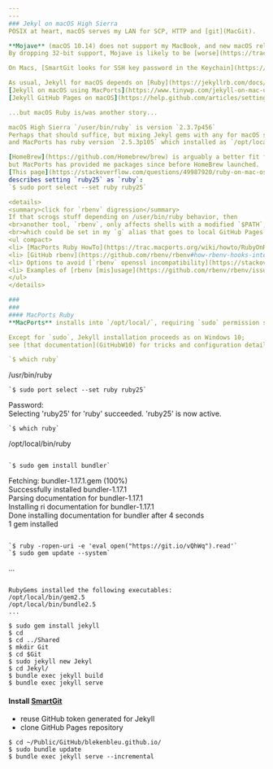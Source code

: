 ```yaml
---
---
### Jekyl on macOS High Sierra
POSIX at heart, macOS serves my LAN for SCP, HTTP and [git](MacGit).  

**Mojave** (macOS 10.14) does not support my MacBook, and new macOS releases typically break [MacPorts](https://www.macports.org/) for up to 6 months.   
By dropping 32-bit support, Mojave is likely to be [worse](https://trac.macports.org/wiki/MojaveProblems).

On Macs, [SmartGit looks for SSH key password in the Keychain](https://stackoverflow.com/a/41679549)

As usual, Jekyll for macOS depends on [Ruby](https://jekyllrb.com/docs/installation/macos/)  
[Jekyll on macOS using MacPorts](https://www.tinywp.com/jekyll-on-mac-using-mac-ports/)  
[Jekyll GitHub Pages on macOS](https://help.github.com/articles/setting-up-your-github-pages-site-locally-with-jekyll/#platform-mac)  

...but macOS Ruby is/was another story...

macOS High Sierra `/user/bin/ruby` is version `2.3.7p456`  
Perhaps that should suffice, but mixing Jekyl gems with any for macOS seems messy,  
and MacPorts has ruby version `2.5.3p105` which installed as `/opt/local/bin/ruby2.5`

[HomeBrew](https://github.com/Homebrew/brew) is arguably a better fit for GitHub,  
but MacPorts has provided me packages since before HomeBrew launched.  
[This page](https://stackoverflow.com/questions/49987920/ruby-on-mac-osx-sierra-via-mac-ports)
describes setting `ruby25` as `ruby`:  
`$ sudo port select --set ruby ruby25`

<details>
<summary>click for `rbenv` digression</summary>
If that scrogs stuff depending on /user/bin/ruby behavior, then  
<br>another tool, `rbenv`, only affects shells with a modified `$PATH`,  
<br>which could be set in my `g` alias that goes to local GitHub Pages repository.
<ul compact>
<li> [MacPorts Ruby HowTo](https://trac.macports.org/wiki/howto/RubyOnRails)
<li> [GitHub rbenv](https://github.com/rbenv/rbenv#how-rbenv-hooks-into-your-shell)
<li> Options to avoid [`rbenv` openssl incompatibility](https://stackoverflow.com/questions/48061622/failing-to-build-ruby-2-5-0-with-rbenv-and-ruby-build-on-macos-sierra/48728800#48728800)  
<li> Examples of [rbenv [mis]usage](https://github.com/rbenv/rbenv/issues/1122)  
</ul>
</details>

###
###
#### MacPorts Ruby
**MacPorts** installs into `/opt/local/`, requiring `sudo` permission specifically for writing into `/opt/local/lib/ruby2.5/gems/2.5.0`  

Except for `sudo`, Jekyll installation proceeds as on Windows 10;  
see [that documentation](GitHubW10) for tricks and configuration details.

`$ which ruby`  
```
/usr/bin/ruby  
```
`$ sudo port select --set ruby ruby25`  
```
Password:  
Selecting 'ruby25' for 'ruby' succeeded. 'ruby25' is now active.  
```
`$ which ruby`  
```
/opt/local/bin/ruby  
```

`$ sudo gem install bundler`  
```
Fetching: bundler-1.17.1.gem (100%)  
Successfully installed bundler-1.17.1  
Parsing documentation for bundler-1.17.1  
Installing ri documentation for bundler-1.17.1  
Done installing documentation for bundler after 4 seconds  
1 gem installed  
```

`$ ruby -ropen-uri -e 'eval open("https://git.io/vQhWq").read'`  
`$ sudo gem update --system`  
```
...  
```

RubyGems installed the following executables:  
/opt/local/bin/gem2.5  
/opt/local/bin/bundle2.5  
...  
```

`$ sudo gem install jekyll`  
`$ cd`  
`$ cd ../Shared`  
`$ mkdir Git`  
`$ cd $Git`  
`$ sudo jekyll new Jekyl`  
`$ cd Jekyl/`  
`$ bundle exec jekyll build`  
`$ bundle exec jekyll serve`  

#### Install [SmartGit](https://www.syntevo.com/smartgit/download/)  
* reuse GitHub token generated for Jekyll  
* clone GitHub Pages repository  

`$ cd ~/Public/GitHub/blekenbleu.github.io/`  
`$ sudo bundle update`  
`$ bundle exec jekyll serve --incremental`


